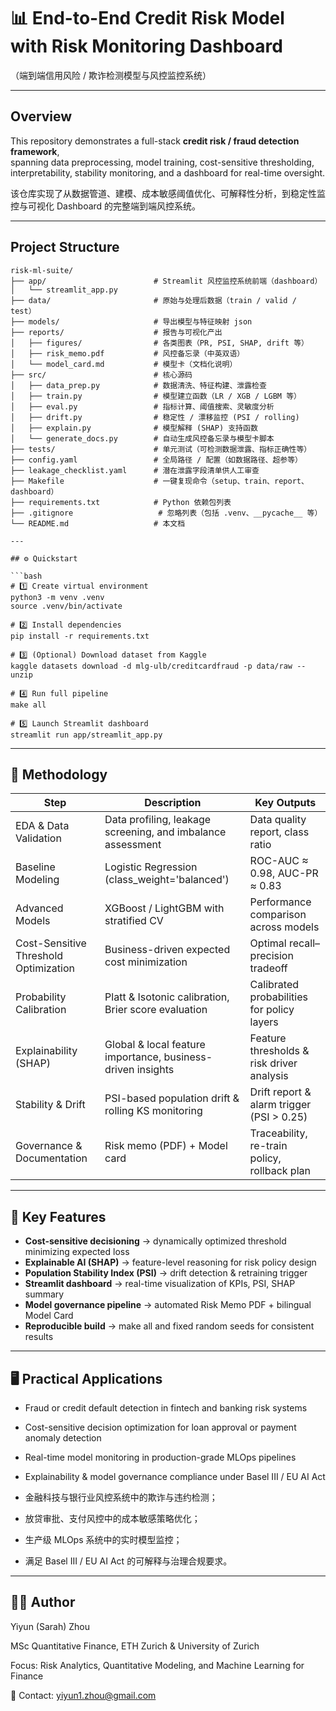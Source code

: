 # 📊 End-to-End Credit Risk Model with Risk Monitoring Dashboard  
（端到端信用风险 / 欺诈检测模型与风控监控系统）

---

## Overview

This repository demonstrates a full-stack **credit risk / fraud detection framework**,  
spanning data preprocessing, model training, cost-sensitive thresholding, interpretability, stability monitoring, and a dashboard for real-time oversight.

该仓库实现了从数据管道、建模、成本敏感阈值优化、可解释性分析，到稳定性监控与可视化 Dashboard 的完整端到端风控系统。

---

## Project Structure

```text
risk-ml-suite/
├── app/                        # Streamlit 风控监控系统前端（dashboard）
│   └── streamlit_app.py
├── data/                       # 原始与处理后数据（train / valid / test）
├── models/                     # 导出模型与特征映射 json
├── reports/                    # 报告与可视化产出
│   ├── figures/                # 各类图表（PR, PSI, SHAP, drift 等）
│   ├── risk_memo.pdf           # 风控备忘录（中英双语）
│   └── model_card.md           # 模型卡（文档化说明）
├── src/                        # 核心源码
│   ├── data_prep.py            # 数据清洗、特征构建、泄露检查
│   ├── train.py                # 模型建立函数（LR / XGB / LGBM 等）
│   ├── eval.py                 # 指标计算、阈值搜索、灵敏度分析
│   ├── drift.py                # 稳定性 / 漂移监控 (PSI / rolling) 
│   ├── explain.py              # 模型解释 (SHAP) 支持函数
│   └── generate_docs.py        # 自动生成风控备忘录与模型卡脚本
├── tests/                      # 单元测试（可检测数据泄露、指标正确性等）
├── config.yaml                 # 全局路径 / 配置（如数据路径、超参等）
├── leakage_checklist.yaml      # 潜在泄露字段清单供人工审查
├── Makefile                    # 一键复现命令（setup、train、report、dashboard）
├── requirements.txt            # Python 依赖包列表
├── .gitignore                   # 忽略列表（包括 .venv、__pycache__ 等）
└── README.md                   # 本文档

---

## ⚙️ Quickstart

```bash
# 1️⃣ Create virtual environment
python3 -m venv .venv
source .venv/bin/activate

# 2️⃣ Install dependencies
pip install -r requirements.txt

# 3️⃣ (Optional) Download dataset from Kaggle
kaggle datasets download -d mlg-ulb/creditcardfraud -p data/raw --unzip

# 4️⃣ Run full pipeline
make all

# 5️⃣ Launch Streamlit dashboard
streamlit run app/streamlit_app.py
```

---

## 🧠 Methodology

| Step | Description | Key Outputs |
| --- | --- | --- |
| EDA & Data Validation | Data profiling, leakage screening, and imbalance assessment | Data quality report, class ratio |
| Baseline Modeling | Logistic Regression (class_weight='balanced') | ROC-AUC ≈ 0.98, AUC-PR ≈ 0.83 |
| Advanced Models | XGBoost / LightGBM with stratified CV | Performance comparison across models |
| Cost-Sensitive Threshold Optimization | Business-driven expected cost minimization | Optimal recall–precision tradeoff |
| Probability Calibration | Platt & Isotonic calibration, Brier score evaluation | Calibrated probabilities for policy layers |
| Explainability (SHAP) | Global & local feature importance, business-driven insights | Feature thresholds & risk driver analysis |
| Stability & Drift | PSI-based population drift & rolling KS monitoring | Drift report & alarm trigger (PSI > 0.25) |
| Governance & Documentation | Risk memo (PDF) + Model card | Traceability, re-train policy, rollback plan |

---

## 🧩 Key Features

- **Cost-sensitive decisioning** → dynamically optimized threshold minimizing expected loss
- **Explainable AI (SHAP)** → feature-level reasoning for risk policy design
- **Population Stability Index (PSI)** → drift detection & retraining trigger
- **Streamlit dashboard** → real-time visualization of KPIs, PSI, SHAP summary
- **Model governance pipeline** → automated Risk Memo PDF + bilingual Model Card
- **Reproducible build** → make all and fixed random seeds for consistent results


---

## 🖥️ Practical Applications

- Fraud or credit default detection in fintech and banking risk systems
- Cost-sensitive decision optimization for loan approval or payment anomaly detection
- Real-time model monitoring in production-grade MLOps pipelines
- Explainability & model governance compliance under Basel III / EU AI Act


- 金融科技与银行业风控系统中的欺诈与违约检测；
- 放贷审批、支付风控中的成本敏感策略优化；
- 生产级 MLOps 系统中的实时模型监控；
- 满足 Basel III / EU AI Act 的可解释与治理合规要求。

---

## 🧑‍💻 Author

Yiyun (Sarah) Zhou

MSc Quantitative Finance, ETH Zurich & University of Zurich

Focus: Risk Analytics, Quantitative Modeling, and Machine Learning for Finance

📧 Contact: yiyun1.zhou@gmail.com



